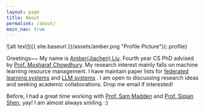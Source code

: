 ```yaml
---
layout: page
title: About
permalink: /about/
main_nav: true
---
```


![alt text]({{ site.baseurl }}/assets/amber.png "Profile Picture"){:.profile}


Greetings~~ My name is [Amber(Jiachen) Liu](http://www-personal.umich.edu/~amberljc/). Fourth year CS PhD advised by [Prof. Mosharaf Chowdhury](https://www.mosharaf.com/). My research interest mainly falls on machine learning resource management. I have maintain paper lists for [federated learning systems](https://github.com/AmberLJC/FLsystem-paper) and [LLM systems](https://github.com/AmberLJC/LLMSys-PaperList/) . I am open to discussing research ideas and seeking academic collaborations. Drop me email if interested!

Before, I had a great time working with [Prof. Sam Madden](http://db.csail.mit.edu/madden/) and [Prof. Siqian Shen](http://www-personal.umich.edu/~siqian/), yay! I am almost always smiling. :)


 